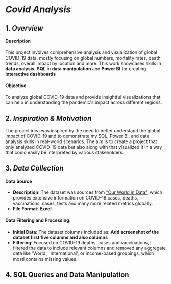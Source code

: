 # *Covid Analysis*

## 1. *Overview*
#### Description
This project involves comprehensive analysis and visualization of global COVID-19 data, mostly focusing on global numbers, mortality rates, death trends, overall impact by location and more. This work showcases skills in __data analysis__, __SQL__ in __data manipulation__ and __Power BI__ for creating __interactive dashboards__
#### Objective
To analyze global COVID-19 data and provide insightful visualizations that can help in understanding the pandemic's impact across different regions.

## 2. *Inspiration & Motivation*
The project idea was inspired by the need to better understand the global impact of COVID-19 and to demonstrate my SQL, Power BI, and data analysis skills in real-world scenarios. The aim is to create a project that only analyzed COVID-19 data but also along with that visualized it in a way that could easily be interpreted by various stakeholders.

## 3. *Data Collection*
#### Data Source
- **Description**: The dataset was sources from ["Our World in Data"](https://ourworldindata.org/coronavirus), which provides extensive information on COVID-19 cases, deaths, vaccinations, cases, tests and many more related metrics globally.
- **File Format**: __Excel__

#### Data Filtering and Processing:
- **Initial Data**: The dataset columns included as: __Add screenshot of the dataset first five columns and also columns__
- **Filtering**: Focused on COVID-19 deaths, cases and vaccinations, I filtered the data to include relevant columns and removed any aggregate data like 'World', 'International', or income-based groupings, which mostl contains missing values.

## 4. SQL Queries and Data Manipulation

